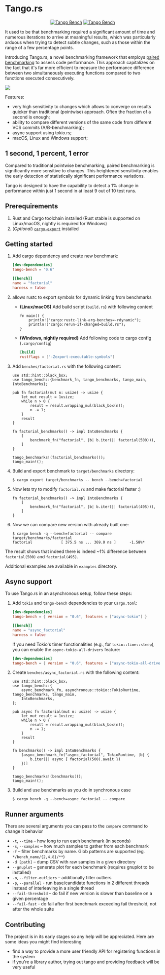 # Tango.rs

<div align="center">
  <a href="https://crates.io/crates/tango-bench"><img src="https://img.shields.io/crates/v/tango-bench" alt="Tango Bench"/></a>
  <a href="https://docs.rs/tango-bench/latest/tango_bench/"><img src="https://img.shields.io/docsrs/tango-bench" alt="Tango Bench"/></a>
</div>

It used to be that benchmarking required a significant amount of time and numerous iterations to arrive at meaningful results, which was particularly arduous when trying to detect subtle changes, such as those within the range of a few percentage points.

Introducing Tango.rs, a novel benchmarking framework that employs [paired benchmarking](https://www.bazhenov.me/posts/paired-benchmarking/) to assess code performance. This approach capitalizes on the fact that it's far more efficient to measure the performance difference between two simultaneously executing functions compared to two functions executed consecutively.

![](assets/sample.png)

Features:

- very high sensitivity to changes which allows to converge on results quicker than traditional (pointwise) approach. Often the fraction of a second is enough;
- ability to compare different versions of the same code from different VCS commits (A/B-benchmarking);
- async support using tokio.rs;
- macOS, Linux and Windows support;

## 1 second, 1 percent, 1 error

Compared to traditional pointwise benchmarking, paired benchmarking is significantly more sensitive to changes. This heightened sensitivity enables the early detection of statistically significant performance variations.

Tango is designed to have the capability to detect a 1% change in performance within just 1 second in at least 9 out of 10 test runs.

## Prerequirements

1. Rust and Cargo toolchain installed (Rust stable is supported on Linux/macOS, nightly is required for Windows)
1. (_Optional_) [`cargo-export`](https://github.com/bazhenov/cargo-export) installed

## Getting started

1. Add cargo dependency and create new benchmark:

   ```toml
   [dev-dependencies]
   tango-bench = "0.6"

   [[bench]]
   name = "factorial"
   harness = false
   ```

1. allows rustc to export symbols for dynamic linking from benchmarks

   - **(Linux/macOS)** Add build script (`build.rs`) with following content

      ```rust,ignore
      fn main() {
          println!("cargo:rustc-link-arg-benches=-rdynamic");
          println!("cargo:rerun-if-changed=build.rs");
      }
      ```

    - **(Windows, nightly required)** Add following code to cargo config (`.cargo/config`)

       ```toml
       [build]
       rustflags = ["-Zexport-executable-symbols"]
       ```

1. Add `benches/factorial.rs` with the following content:

   ```rust,no_run
   use std::hint::black_box;
   use tango_bench::{benchmark_fn, tango_benchmarks, tango_main, IntoBenchmarks};

   pub fn factorial(mut n: usize) -> usize {
       let mut result = 1usize;
       while n > 0 {
           result = result.wrapping_mul(black_box(n));
           n -= 1;
       }
       result
   }

   fn factorial_benchmarks() -> impl IntoBenchmarks {
       [
           benchmark_fn("factorial", |b| b.iter(|| factorial(500))),
       ]
   }

   tango_benchmarks!(factorial_benchmarks());
   tango_main!();
   ```

1. Build and export benchmark to `target/benchmarks` directory:

   ```console
   $ cargo export target/benchmarks -- bench --bench=factorial
   ```

1. Now lets try to modify `factorial.rs` and make factorial faster :)

   ```rust,ignore
   fn factorial_benchmarks() -> impl IntoBenchmarks {
       [
           benchmark_fn("factorial", |b| b.iter(|| factorial(495))),
       ]
   }
   ```

1. Now we can compare new version with already built one:

   ```console
   $ cargo bench -q --bench=factorial -- compare target/benchmarks/factorial
   factorial             [ 375.5 ns ... 369.0 ns ]      -1.58%*
   ```
The result shows that indeed there is indeed ~1% difference between `factorial(500)` and `factorial(495)`.

Additional examples are available in `examples` directory.

## Async support

To use Tango.rs in an asynchronous setup, follow these steps:

1. Add `tokio` and `tango-bench` dependencies to your `Cargo.toml`:

    ```toml
    [dev-dependencies]
    tango-bench = { version = "0.6", features = ["async-tokio"] }

    [[bench]]
    name = "async_factorial"
    harness = false
    ```

    If you need Tokio's timer functionalities (e.g., for `tokio::time::sleep`), you can enable the `async-tokio-all-drivers` feature:

    ```toml
    [dev-dependencies]
    tango-bench = { version = "0.6", features = ["async-tokio-all-drivers"] }
    ```

2. Create `benches/async_factorial.rs` with the following content:

    ```rust,no_run
    use std::hint::black_box;
    use tango_bench::{
        async_benchmark_fn, asynchronous::tokio::TokioRuntime, tango_benchmarks, tango_main,
        IntoBenchmarks,
    };

    pub async fn factorial(mut n: usize) -> usize {
        let mut result = 1usize;
        while n > 0 {
            result = result.wrapping_mul(black_box(n));
            n -= 1;
        }
        result
    }

    fn benchmarks() -> impl IntoBenchmarks {
        [async_benchmark_fn("async_factorial", TokioRuntime, |b| {
            b.iter(|| async { factorial(500).await })
        })]
    }

    tango_benchmarks!(benchmarks());
    tango_main!();
    ```

3. Build and use benchmarks as you do in synchronous case

    ```console
    $ cargo bench -q --bench=async_factorial -- compare
    ```

## Runner arguments

There are several arguments you can pass to the `compare` command to change it behavior

  - `-t`, `--time` – how long to run each benchmark (in seconds)
  - `-s`, `--samples` – how much samples to gather from each benchmark
  - `-f` – filter benchmarks by name. Glob patterns are supported (eg. `*/bench_name/{2,4,8}/**`)
  - `-d [path]` – dump CSV with raw samples in a given directory
  - `--gnuplot` – generate plot for each benchmark (requires gnuplot to be installed)
  - `-o`, `--filter-outliers` – additionally filter outliers
  - `-p`, `--parallel` - run base/candidate functions in 2 different threads instead of interleaving in a single thread
  - `--fail-threshold` – do fail if new version is slower than baseline on a given percentage
  - `--fail-fast` - do fail after first benchmark exceeding fail threshold, not after the whole suite


## Contributing

The project is in its early stages so any help will be appreciated. Here are some ideas you might find interesting

- find a way to provide a more user friendly API for registering functions in the system
- if you're a library author, trying out tango and providing feedback will be very useful
